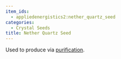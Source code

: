 ```yaml
---
item_ids:
  - appliedenergistics2:nether_quartz_seed
categories:
  - Crystal Seeds
title: Nether Quartz Seed
---
```


Used to produce <ItemLink
id="appliedenergistics2:purified_nether_quartz_crystal"/> via
[purification](crystal-purification.md).

<RecipeFor id="appliedenergistics2:nether_quartz_seed"/>
